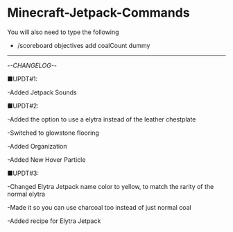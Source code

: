 # Minecraft-Jetpack-Commands
You will also need to type the following
- /scoreboard objectives add coalCount dummy
-----------------------------------------------------
-*-CHANGELOG-*-

■UPDT#1:

-Added Jetpack Sounds

■UPDT#2:

-Added the option to use a elytra instead of the leather chestplate

-Switched to glowstone flooring

-Added Organization

-Added New Hover Particle

■UPDT#3:

-Changed Elytra Jetpack name color to yellow, to match the rarity of the normal elytra

-Made it so you can use charcoal too instead of just normal coal

-Added recipe for Elytra Jetpack

